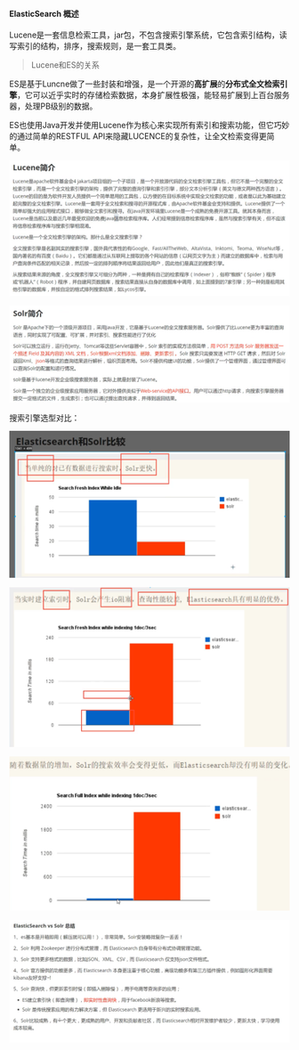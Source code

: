 #### ElasticSearch 概述

Lucene是一套信息检索工具，jar包，不包含搜索引擎系统，它包含索引结构，读写索引的结构，排序，搜索规则，是一套工具类。

> Lucene和ES的关系

ES是基于Luncne做了一些封装和增强，是一个开源的**高扩展**的**分布式全文检索引擎**，它可以近乎实时的存储检索数据，本身扩展性极强，能轻易扩展到上百台服务器，处理PB级别的数据。

ES也使用Java开发并使用Lucene作为核心来实现所有索引和搜索功能，但它巧妙的通过简单的RESTFUL API来隐藏LUCENCE的复杂性，让全文检索变得更简单。

![solr](../pic/es/lucene.png)

![solr](../pic/es/solr.png)

搜索引擎选型对比：

![solr](../pic/es/es和solr对比1.png)

![solr](../pic/es/es和solr对比2.png)

![solr](../pic/es/es和solr对比3.png)

![solr](../pic/es/es和solr对比4.png)
